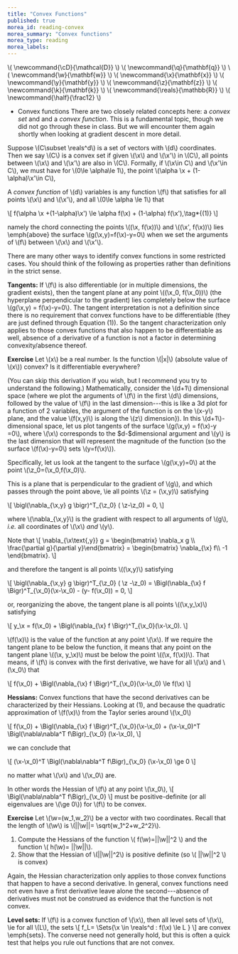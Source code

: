 ```yaml
---
title: "Convex Functions"
published: true
morea_id: reading-convex
morea_summary: "Convex functions"
morea_type: reading
morea_labels:
---
```

\\( \newcommand{\cD}{\mathcal{D}} \\)
\\( \newcommand{\q}{\mathbf{q}} \\)
\\( \newcommand{\w}{\mathbf{w}} \\)
\\( \newcommand{\x}{\mathbf{x}} \\)
\\( \newcommand{\y}{\mathbf{y}} \\)
\\( \newcommand{\z}{\mathbf{z}} \\)
\\( \newcommand{\k}{\mathbf{k}} \\)
\\( \newcommand{\reals}{\mathbb{R}} \\)
\\( \newcommand{\half}{\frac12} \\)

* Convex functions There are two closely related concepts here: a
_convex set_ and and a _convex function_. This is a fundamental topic,
though we did not go through these in class. But we will encounter
them again shortly when looking at gradient descent in more detail.

Suppose \\(C\subset \reals^d\\) is a set of vectors with \\(d\\) coordinates.
Then we say \\(C\\) is a convex set if given \\(\x\\) and \\(\x'\\) in \\(C\\),
all points between \\(\x\\) and \\(\x'\\) are also in \\(C\\). Formally, if
\\(\x\in C\\) and \\(\x'\in C\\), we must have for \\(0\le \alpha\le 1\\),
the point \\(\alpha \x + (1-\alpha)\x'\in C\\),

A _convex function_ of \\(d\\) variables is any function \\(f\\) 
that satisfies for all points \\(\x\\) and \\(\x'\\), and all \\(0\le \alpha \le 1\\)
that

\\[ 
f(\alpha \x +(1-\alpha)\x') \le \alpha f(\x) + (1-\alpha) f(\x'),\tag*{(1)}
\\]

namely the chord connecting the points \\((\x, f(\x))\\) and \\((\x', f(\x))\\)
lies \emph{above} the surface \\(g(\x,y)=f(\x)-y=0\\) when we set the arguments
of \\(f\\) between \\(\x\\) and \\(\x'\\).

There are many other ways to identify convex functions in
some restricted cases. You should think of the following as properties
rather than definitions in the strict sense. 

**Tangents:** If \\(f\\) is also differentiable (or in multiple
dimensions, the gradient exists), then the tangent plane at any point
\\((\x_0, f(\x_0))\\) (the hyperplane perpendicular to the gradient) lies
completely below the surface \\(g(\x,y) = f(\x)-y=0\\). The tangent
interpretation is not a definition since there is no requirement that
convex functions have to be differentiable (they are just defined
through Equation (1)). So the tangent characterization only applies to
those convex functions that also happen to be differentiable as well, absence
of a derivative of a function is not a factor in determining convexity/absence thereof.

**Exercise** Let \\(x\\) be a real number.
Is the function \\(|x|\\) (absolute value of \\(x\\)) convex? Is it differentiable
everywhere?


(You can skip this derivation if you wish, but I recommend you try to
understand the following.)  Mathematically, consider the \\(d+1\\)
dimensional space (where we plot the arguments of \\(f\\) in the first
\\(d\\) dimensions, followed by the value of \\(f\\) in the last
dimension---this is like a 3d plot for a function of 2
variables, the argument of the function is on the \\(x-y\\) plane, and
the value \\(f(x,y)\\) is along the \\(z\\) dimension\}).  In this
\\(d+1\\)-dimensional space, let us plot tangents of the surface
\\(g(\x,y) = f(\x)-y =0\\), where \\(\x\\) corresponds to the
\$d-\$dimensional argument and \\(y\\) is the last dimension that will
represent the magnitude of the function (so the surface
\\(f(\x)-y=0\\) sets \\(y=f(\x)\\)). 

Specifically, let us look at the
tangent to the surface \\(g(\x,y)=0\\) at the point \\(\z_0=(\x_0,f(\x_0)\\). 

This is a plane that is perpendicular to the gradient of
\\(g\\), and which passes through the point above, \ie all points
\\(\z = (\x,y)\\) satisfying 

\\[ \bigl(\nabla_{\x,y} g \bigr)^T_{\z_0} ( \z-\z_0) = 0, \\] 

where \\(\nabla_{\x,y}\\) is the gradient with respect to all arguments of \\(g\\), _i.e._ all coordinates of \\(\x\\) _and_ \\(y\\). 

Note that 
\\[ \nabla_{\x\text{,y}} g = 
\begin{bmatrix} 
\nabla_x g \\\\ \frac{\partial g}{\partial y}\end{bmatrix} 
= \begin{bmatrix} \nabla_{\x} f\\\\ -1 \end{bmatrix}.  \\]

and therefore the
tangent is all points \\((\x,y)\\) satisfying 

\\[ \bigl(\nabla_{\x,y} g \bigr)^T_{\z_0} ( \z -\z_0) = \Bigl(\nabla_{\x} f \Bigr)^T_{\x_0}(\x-\x_0) -
(y- f(\x_0)) = 0, \\] 

or, reorganizing the above, the tangent plane is
all points \\((\x,y_\x)\\) satisfying 

\\[ y_\x = f(\x_0) + \Bigl(\nabla_{\x} f \Bigr)^T_{\x_0}(\x-\x_0).  \\] 

\\(f(\x)\\) is the value
of the function at any point \\(\x\\). If we require the tangent plane
to be below the function, it means that any point on the tangent plane
\\((\x, y_\x)\\) must be below the point \\((\x, f(\x))\\). That
means, if \\(f\\) is convex with the first derivative, we have for all
\\(\x\\) and \\(\x_0\\) that 

\\[
f(\x_0) + \Bigl(\nabla_{\x} f \Bigr)^T_{\x_0}(\x-\x_0) \le f(\x)
\\]

**Hessians:** Convex functions that have the second
derivatives can be characterized by their Hessians. Looking
at (1), and because the quadratic approximation
of \\(f(\x)\\) from the Taylor series around \\(\x_0\\)

\\[ f(\x_0) +
  \Bigl(\nabla_{\x} f \Bigr)^T_{\x_0}(\x-\x_0) +
  (\x-\x_0)^T \Bigl(\nabla\nabla^T f\Bigr)_{\x_0} (\x-\x_0),
\\]

we can conclude that

\\[
  (\x-\x_0)^T \Bigl(\nabla\nabla^T f\Bigr)_{\x_0} (\x-\x_0) \ge 0
\\]

no matter what \\(\x\\) and \\(\x_0\\) are. 

In other words the Hessian of \\(f\\) at any point \\(\x_0\\),
\\[
  \Bigl(\nabla\nabla^T f\Bigr)_{\x_0}
\\]
must be positive-definite (or all eigenvalues are \\(\ge 0\\))
for \\(f\\) to be convex.

**Exercise** Let \\(\w=(w_1,w_2)\\) be a vector with two
coordinates.  Recall that the length of \\(\w\\) is
\\(||\w||= \sqrt{w_1^2+w_2^2}\\).

1. Compute the Hessians of the function \\( f(\w)=||\w||^2 \\) and the function \\( h(\w)= ||\w||\\).
2. Show that the Hessian of \\(||\w||^2\\) is positive definite (so \\( ||\w||^2 \\) is convex)
  
Again, the Hessian characterization
only applies to those convex functions that happen to have a second
derivative. In general, convex functions need not even have a first
derivative leave alone the second---absence of derivatives
must not be construed as evidence that the function is not convex.


**Level sets:** If \\(f\\) is a convex function of \\(\x\\), then
all level sets of \\(\x\\), \ie for all \\(L\\), the sets
\\[
f_L=  \Sets{\x \in \reals^d : f(\x) \le L }
\\]
are convex \emph{sets}. The converse need not generally hold, but this
is often a quick test that helps you rule out functions that are
not convex.



